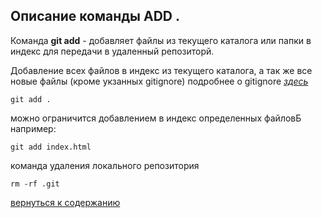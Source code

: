 ## Опиcание команды ADD .

Команда  **git add** - добавляет файлы из текущего каталога или папки в индекс для передачи в удаленный репозиторй.

Добавление всех файлов в индекс из текущего каталога, а так же все новые файлы (кроме укзанных gitignore) 
подробнее о gitignore [_здесь_](/%D1%84%D0%B0%D0%B9%D0%BB%20.gitignoge.md)
```
git add .
```
можно ограничится добавлением в индекс определенных файловБ например:
```
git add index.html
```
команда удаления локального репозитория
```
rm -rf .git
```

[вернуться к содержанию](./readme.md "read>me")